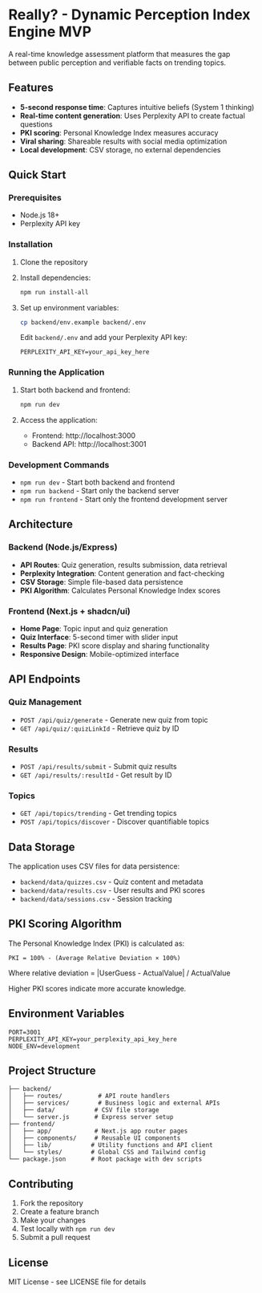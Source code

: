# Really? - Dynamic Perception Index Engine MVP

A real-time knowledge assessment platform that measures the gap between public perception and verifiable facts on trending topics.

## Features

- **5-second response time**: Captures intuitive beliefs (System 1 thinking)
- **Real-time content generation**: Uses Perplexity API to create factual questions
- **PKI scoring**: Personal Knowledge Index measures accuracy
- **Viral sharing**: Shareable results with social media optimization
- **Local development**: CSV storage, no external dependencies

## Quick Start

### Prerequisites

- Node.js 18+ 
- Perplexity API key

### Installation

1. Clone the repository
2. Install dependencies:
   ```bash
   npm run install-all
   ```

3. Set up environment variables:
   ```bash
   cp backend/env.example backend/.env
   ```
   Edit `backend/.env` and add your Perplexity API key:
   ```
   PERPLEXITY_API_KEY=your_api_key_here
   ```

### Running the Application

1. Start both backend and frontend:
   ```bash
   npm run dev
   ```

2. Access the application:
   - Frontend: http://localhost:3000
   - Backend API: http://localhost:3001

### Development Commands

- `npm run dev` - Start both backend and frontend
- `npm run backend` - Start only the backend server
- `npm run frontend` - Start only the frontend development server

## Architecture

### Backend (Node.js/Express)
- **API Routes**: Quiz generation, results submission, data retrieval
- **Perplexity Integration**: Content generation and fact-checking
- **CSV Storage**: Simple file-based data persistence
- **PKI Algorithm**: Calculates Personal Knowledge Index scores

### Frontend (Next.js + shadcn/ui)
- **Home Page**: Topic input and quiz generation
- **Quiz Interface**: 5-second timer with slider input
- **Results Page**: PKI score display and sharing functionality
- **Responsive Design**: Mobile-optimized interface

## API Endpoints

### Quiz Management
- `POST /api/quiz/generate` - Generate new quiz from topic
- `GET /api/quiz/:quizLinkId` - Retrieve quiz by ID

### Results
- `POST /api/results/submit` - Submit quiz results
- `GET /api/results/:resultId` - Get result by ID

### Topics
- `GET /api/topics/trending` - Get trending topics
- `POST /api/topics/discover` - Discover quantifiable topics

## Data Storage

The application uses CSV files for data persistence:

- `backend/data/quizzes.csv` - Quiz content and metadata
- `backend/data/results.csv` - User results and PKI scores
- `backend/data/sessions.csv` - Session tracking

## PKI Scoring Algorithm

The Personal Knowledge Index (PKI) is calculated as:

```
PKI = 100% - (Average Relative Deviation × 100%)
```

Where relative deviation = |UserGuess - ActualValue| / ActualValue

Higher PKI scores indicate more accurate knowledge.

## Environment Variables

```env
PORT=3001
PERPLEXITY_API_KEY=your_perplexity_api_key_here
NODE_ENV=development
```

## Project Structure

```
├── backend/
│   ├── routes/          # API route handlers
│   ├── services/        # Business logic and external APIs
│   ├── data/           # CSV file storage
│   └── server.js       # Express server setup
├── frontend/
│   ├── app/            # Next.js app router pages
│   ├── components/     # Reusable UI components
│   ├── lib/           # Utility functions and API client
│   └── styles/        # Global CSS and Tailwind config
└── package.json       # Root package with dev scripts
```

## Contributing

1. Fork the repository
2. Create a feature branch
3. Make your changes
4. Test locally with `npm run dev`
5. Submit a pull request

## License

MIT License - see LICENSE file for details
